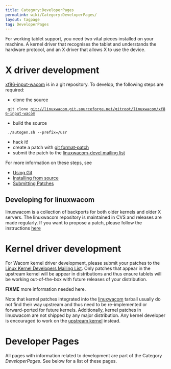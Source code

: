 ```yaml
---
title: Category:DeveloperPages
permalink: wiki/Category:DeveloperPages/
layout: tagpage
tag: DeveloperPages
---
```


For working tablet support, you need two vital pieces installed on your
machine. A kernel driver that recognises the tablet and understands the
hardware protocol, and an X driver that allows X to use the device.

X driver development
====================

[xf86-input-wacom](xf86-input-wacom "wikilink") is in a git repository.
To develop, the following steps are required:

-   clone the source

` git clone `[`git://linuxwacom.git.sourceforge.net/gitroot/linuxwacom/xf86-input-wacom`](git://linuxwacom.git.sourceforge.net/gitroot/linuxwacom/xf86-input-wacom)

-   build the source

` ./autogen.sh --prefix=/usr`

-   hack it!
-   create a patch with [git format-patch](/wiki/Using_Git "wikilink")
-   submit the patch to the [linuxwacom-devel mailing
    list](https://lists.sourceforge.net/lists/listinfo/linuxwacom-devel)

For more information on these steps, see

-   [Using Git](/wiki/Using_Git "wikilink")
-   [Installing from source](/wiki/Installing_from_source "wikilink")
-   [Submitting Patches](/wiki/Submitting_Patches "wikilink")

Developing for linuxwacom
-------------------------

linuxwacom is a collection of backports for both older kernels and older
X servers. The linuxwacom repository is maintained in CVS and releases
are made regularly. If you want to propose a patch, please follow the
instructions [ here](/wiki/LinuxwacomDevelopment "wikilink")

Kernel driver development
=========================

For Wacom kernel driver development, please submit your patches to the
[Linux Kernel Developers Mailing List](http://lkml.org). Only patches
that appear in the upstream kernel will be appear in distributions and
thus ensure tablets will be working out-of-the-box with future releases
of your distribution.

**FIXME** more information needed here.

Note that kernel patches integrated into the
[linuxwacom](linuxwacom "wikilink") tarball usually do not find their
way upstream and thus need to be re-implemented or forward-ported for
future kernels. Additionally, kernel patches in linuxwacom are not
shipped by any major distribution. Any kernel developer is encouraged to
work on the [upstream kernel](http://kernel.org) instead.

Developer Pages
===============

All pages with information related to development are part of the
Category *DeveloperPages*. See below for a list of these pages.
